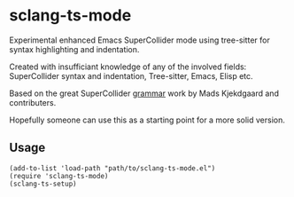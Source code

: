 # sclang-ts-mode

Experimental enhanced Emacs SuperCollider mode using tree-sitter for syntax highlighting and indentation.

Created with insufficiant knowledge of any of the involved fields: SuperCollider syntax and indentation, Tree-sitter, Emacs, Elisp etc.

Based on the great SuperCollider [grammar](https://github.com/madskjeldgaard/tree-sitter-supercollider) work by Mads Kjekdgaard and contributers.

Hopefully someone can use this as a starting point for a more solid version.

## Usage
```
(add-to-list 'load-path "path/to/sclang-ts-mode.el")
(require 'sclang-ts-mode)
(sclang-ts-setup)
```
